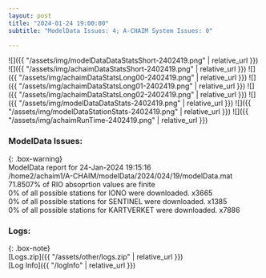 ```yaml
---
layout: post
title: "2024-01-24 19:00:00"
subtitle: "ModelData Issues: 4; A-CHAIM System Issues: 0"

---
```


![]({{ "/assets/img/modelDataDataStatsShort-2402419.png" | relative_url }})
![]({{ "/assets/img/achaimDataStatsShort-2402419.png" | relative_url }})
![]({{ "/assets/img/achaimDataStatsLong00-2402419.png" | relative_url }})
![]({{ "/assets/img/achaimDataStatsLong01-2402419.png" | relative_url }})
![]({{ "/assets/img/achaimDataStatsLong02-2402419.png" | relative_url }})
![]({{ "/assets/img/modelDataDataStats-2402419.png" | relative_url }})
![]({{ "/assets/img/modelDataStationStats-2402419.png" | relative_url }})
![]({{ "/assets/img/achaimRunTime-2402419.png" | relative_url }})


### ModelData Issues:  
  
{: .box-warning}  
 ModelData report for 24-Jan-2024 19:15:16   
 /home2/achaim1/A-CHAIM/modelData/2024/024/19/modelData.mat   
 71.8507% of RIO absoprtion values are finite   
 0% of all possible stations for IONO were downloaded. x3665   
 0% of all possible stations for SENTINEL were downloaded. x1385   
 0% of all possible stations for KARTVERKET were downloaded. x7886   
  


### Logs:  
  
{: .box-note}  
[Logs.zip]({{ "/assets/other/logs.zip" | relative_url }})  
[Log Info]({{ "/logInfo" | relative_url }})  

